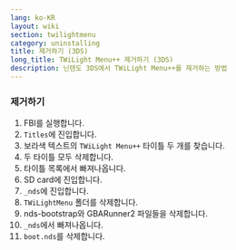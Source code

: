 ```yaml
---
lang: ko-KR
layout: wiki
section: twilightmenu
category: uninstalling
title: 제거하기 (3DS)
long_title: TWiLight Menu++ 제거하기 (3DS)
description: 닌텐도 3DS에서 TWiLight Menu++를 제거하는 방법
---
```


### 제거하기
1. FBI를 실행합니다.
1. `Titles`에 진입합니다.
1. 보라색 텍스트의 `TWiLight Menu++` 타이틀 두 개를 찾습니다.
1. 두 타이틀 모두 삭제합니다.
1. 타이틀 목록에서 빠져나옵니다.
1. SD card에 진입합니다.
1. `_nds`에 진입합니다.
1. `TWiLightMenu` 폴더를 삭제합니다.
1. nds-bootstrap와 GBARunner2 파일들을 삭제합니다.
1. `_nds`에서 빠져나옵니다.
1. `boot.nds`를 삭제합니다.
